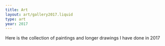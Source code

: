 ```yaml
---
title: Art
layout: art/gallery2017.liquid
type: art
year: 2017
---
```


Here is the collection of paintings and longer drawings I have done in 2017
